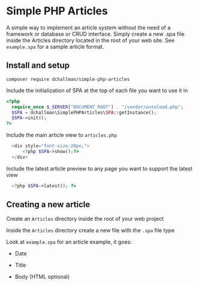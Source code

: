 # Simple PHP Articles

A simple way to implement an article system without the need of a framework or database or CRUD interface. Simply create a new .spa file inside the Articles directory located in the root of your web site. See `example.spa` for a sample article format.

## Install and setup

`composer require dchallman/simple-php-articles`

Include the initialization of SPA at the top of each file you want to use it in

```php
<?php
  require_once $_SERVER["DOCUMENT_ROOT"] . "/vendor/autoload.php";
  $SPA = dchallman\SimplePHPArticles\SPA::getInstance();
  $SPA->init();
?>
```

Include the main article view to `articles.php`

```php
  <div style="font-size:20px;">
      <?php $SPA->show();?>
  </div>
```

Include the latest article preview to any page you want to support the latest view

```php
  <?php $SPA->latest(); ?>
```

## Creating a new article

Create an `Articles` directory inside the root of your web project

Inside the `Articles` directory create a new file with the `.spa` file type

Look at `example.spa` for an article example, it goes:

- Date

- Title

- Body (HTML optional)